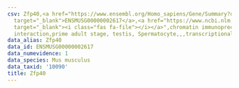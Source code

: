 ```yaml
---
csv: Zfp40,<a href="https://www.ensembl.org/Homo_sapiens/Gene/Summary?db=core;g=ENSMUSG00000002617"
  target="_blank">ENSMUSG00000002617</a>,<a href="https://www.ncbi.nlm.nih.gov/pubmed/25450459"
  target="_blank"><i class="fas fa-file"></i></a>",chromatin immunoprecipitation assay,direct
  interaction,prime adult stage, testis, Spermatocyte,,,transcriptional regulation,
data_alias: Zfp40
data_id: ENSMUSG00000002617
data_numevidence: 1
data_species: Mus musculus
data_taxid: '10090'
title: Zfp40
---
```

